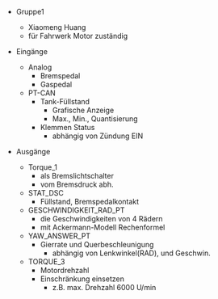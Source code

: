 - Gruppe1 
	- Xiaomeng Huang 
	- für Fahrwerk Motor zuständig 


- Eingänge 
	- Analog
		- Bremspedal 
		- Gaspedal 
	- PT-CAN 
		- Tank-Füllstand 
			- Grafische Anzeige 
			- Max., Min., Quantisierung 
		- Klemmen Status 
			- abhängig von Zündung EIN 

- Ausgänge
	- Torque_1 
		- als Bremslichtschalter 
		- vom Bremsdruck abh.
	- STAT_DSC 
		- Füllstand, Bremspedalkontakt 
	- GESCHWINDIGKEIT_RAD_PT 
		- die Geschwindigkeiten von 4 Rädern
		-  mit Ackermann-Modell Rechenformel 
	- YAW_ANSWER_PT 
		- Gierrate und Querbeschleunigung 
			- abhängig von Lenkwinkel(RAD), und Geschwin. 
	- TORQUE_3 
		- Motordrehzahl 
		- Einschränkung einsetzen
			- z.B. max. Drehzahl 6000 U/min 